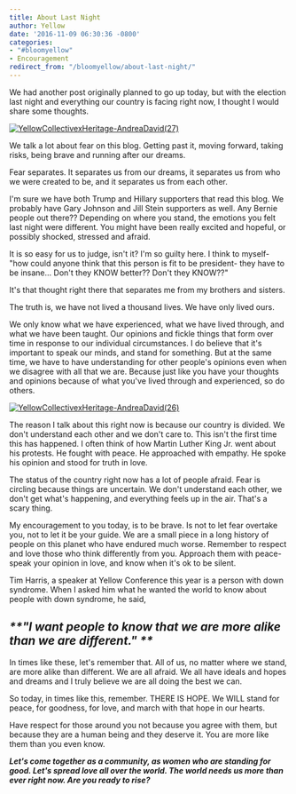 ```yaml
---
title: About Last Night
author: Yellow
date: '2016-11-09 06:30:36 -0800'
categories:
- "#bloomyellow"
- Encouragement
redirect_from: "/bloomyellow/about-last-night/"
---
```


We had another post originally planned to go up today, but with the election last night and everything our country is facing right now, I thought I would share some thoughts.

[![YellowCollectivexHeritage-AndreaDavid(27)](https://yellow-blog-images.imgix.net/2016/08/YellowCollectivexHeritage-AndreaDavid27.jpg)](https://yellow-blog-images.imgix.net/2016/08/YellowCollectivexHeritage-AndreaDavid27.jpg)

We talk a lot about fear on this blog. Getting past it, moving forward, taking risks, being brave and running after our dreams.

Fear separates. It separates us from our dreams, it separates us from who we were created to be, and it separates us from each other.

I'm sure we have both Trump and Hillary supporters that read this blog. We probably have Gary Johnson and Jill Stein supporters as well. Any Bernie people out there?? Depending on where you stand, the emotions you felt last night were different. You might have been really excited and hopeful, or possibly shocked, stressed and afraid.

It is so easy for us to judge, isn't it? I'm so guilty here. I think to myself- "how could anyone think that this person is fit to be president- they have to be insane... Don't they KNOW better?? Don't they KNOW??"

It's that thought right there that separates me from my brothers and sisters.

The truth is, we have not lived a thousand lives. We have only lived ours.

We only know what we have experienced, what we have lived through, and what we have been taught. Our opinions and fickle things that form over time in response to our individual circumstances. I do believe that it's important to speak our minds, and stand for something. But at the same time, we have to have understanding for other people's opinions even when we disagree with all that we are. Because just like you have your thoughts and opinions because of what you've lived through and experienced, so do others.

[![YellowCollectivexHeritage-AndreaDavid(26)](https://yellow-blog-images.imgix.net/2016/08/YellowCollectivexHeritage-AndreaDavid26.jpg)](https://yellow-blog-images.imgix.net/2016/08/YellowCollectivexHeritage-AndreaDavid26.jpg)

The reason I talk about this right now is because our country is divided. We don't understand each other and we don't care to. This isn't the first time this has happened. I often think of how Martin Luther King Jr. went about his protests. He fought with peace. He approached with empathy. He spoke his opinion and stood for truth in love.

The status of the country right now has a lot of people afraid. Fear is circling because things are uncertain. We don't understand each other, we don't get what's happening, and everything feels up in the air. That's a scary thing.

My encouragement to you today, is to be brave. Is not to let fear overtake you, not to let it be your guide. We are a small piece in a long history of people on this planet who have endured much worse. Remember to respect and love those who think differently from you. Approach them with peace- speak your opinion in love, and know when it's ok to be silent.

Tim Harris, a speaker at Yellow Conference this year is a person with down syndrome. When I asked him what he wanted the world to know about people with down syndrome, he said,

## _**"I want people to know that we are more alike than we are different." **_

In times like these, let's remember that. All of us, no matter where we stand, are more alike than different. We are all afraid. We all have ideals and hopes and dreams and I truly believe we are all doing the best we can.

So today, in times like this, remember. THERE IS HOPE. We WILL stand for peace, for goodness, for love, and march with that hope in our hearts.

Have respect for those around you not because you agree with them, but because they are a human being and they deserve it. You are more like them than you even know.

_**Let's come together as a community, as women who are standing for good. Let's spread love all over the world. The world needs us more than ever right now. Are you ready to rise?**_

